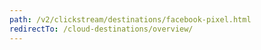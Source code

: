 ```yaml
---
path: /v2/clickstream/destinations/facebook-pixel.html
redirectTo: /cloud-destinations/overview/
---
```

